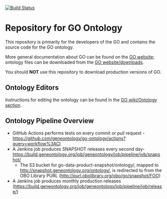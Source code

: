 [![Build Status](https://github.com/geneontology/go-ontology/workflows/CI/badge.svg)](https://github.com/geneontology/go-ontology/actions?query=workflow%3ACI)

# Repository for GO Ontology

This repository is primarily for the developers of the GO and contains the source code for the GO ontology. 

More general documentation about GO can be found on the [GO website](http://geneontology.org/); ontology files can be downloaded from the [GO website/downloads](http://geneontology.org/docs/download-ontology/).

You should __NOT__ use this repository to download production versions of GO.

## Ontology Editors

Instructions for editing the ontology can be found in the [GO wiki/Ontology section](http://wiki.geneontology.org/index.php/Ontology_Development#Editing_the_Ontology). 

## Ontology Pipeline Overview

 - GitHub Actions performs tests on every commit or pull request - https://github.com/geneontology/go-ontology/actions?query=workflow%3ACI
 - A Jenkins job produces SNAPSHOT releases every second day- https://build.geneontology.org/job/geneontology/job/pipeline/job/snapshot/
    * The S3 bucket for go-data-product-snapshot/ontology/, mapped to http://snapshot.geneontology.org/ontology/, is redirected to from the OBO Library PURL (http://purl.obolibrary.org/obo/go/snapshot/FOO)
 - A Jenkins job produces monthly production releases (https://build.geneontology.org/job/geneontology/job/pipeline/job/release/)

